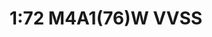 ---
layout: product
title: "1:72 M4A1(76)W VVSS"
price: "2400" 
desc: "Maketa"
img_path: "/assets/img/DRA7571.webp"
brand: "Dragon"
available: false
special_offer: false
new: false
soon: false
cat: "010000"
subcat: "010600"
subsubcat: "0N/A"
sifra: "DRA7571"
popular: false
spec: false
---